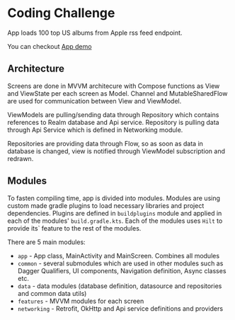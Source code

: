 # Coding Challenge

App loads 100 top US albums from Apple rss feed endpoint. 

You can checkout [App demo](./demo.mov)

## Architecture
Screens are done in MVVM architecure with Compose functions as View and ViewState per each screen as Model.
Channel and MutableSharedFlow are used for communication between View and ViewModel.

ViewModels are pulling/sending data through Repository which contains references to Realm database and Api service.
Repository is pulling data through Api Service which is defined in Networking module.

Repositories are providing data through Flow, so as soon as data in database is changed, view is notified through ViewModel subscription and redrawn. 

## Modules
To fasten compiling time, app is divided into modules. Modules are using custom made gradle plugins to load necessary libraries and project dependencies.
Plugins are defined in `buildplugins` module and applied in each of the modules' `build.gradle.kts`.
Each of the modules uses `Hilt` to provide its` feature to the rest of the modules.

There are 5 main modules: 
- `app` - App class, MainActivity and MainScreen. Combines all modules
- `common` - several submodules which are used in other modules such as Dagger Qualifiers, UI components, Navigation definition, Async classes etc.
- `data` - data modules (database definition, datasource and repositories and common data utils)
- `features` - MVVM modules for each screen
- `networking` - Retrofit, OkHttp and Api service definitions and providers
